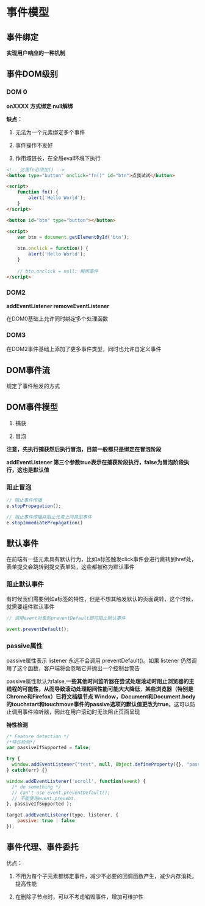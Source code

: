 # 事件模型

## 事件绑定

**实现用户响应的一种机制**

## 事件DOM级别

### DOM 0

**onXXXX 方式绑定 null解绑**

**缺点：**

1. 无法为一个元素绑定多个事件

2. 事件操作不友好

3. 作用域链长，在全局eval环境下执行

```html
<!-- 这里fn必须加() -->
<button type="button" onclick="fn()" id="btn">点我试试</button>

<script>
    function fn() {
        alert('Hello World');
    }
</script>
```
```html
<button id="btn" type="button"></button>

<script>
    var btn = document.getElementById('btn');
    
    btn.onclick = function() {
        alert('Hello World');
    }
    
    // btn.onclick = null; 解绑事件 
</script>
```
### DOM2

**addEventListener removeEventListener**

在DOM0基础上允许同时绑定多个处理函数

### DOM3

在DOM2事件基础上添加了更多事件类型，同时也允许自定义事件


## DOM事件流

规定了事件触发的方式

## DOM事件模型

1. 捕获

2. 冒泡

**注意，先执行捕获然后执行冒泡，目前一般都只是绑定在冒泡阶段**

**addEventListener 第三个参数true表示在捕获阶段执行，false为冒泡阶段执行，这也是默认值**

### 阻止冒泡

```js
// 阻止事件传播
e.stopPropagation();

// 阻止事件传播并阻止元素上同类型事件
e.stopImmediatePropagation()
```

## 默认事件

在前端有一些元素具有默认行为，比如a标签触发click事件会进行跳转到href处，表单提交会跳转到提交表单处，这些都被称为默认事件

### 阻止默认事件

有时候我们需要例如a标签的特性，但是不想其触发默认的页面跳转，这个时候，就需要组件默认事件

```js
// 调用event对象的preventDefault即可阻止默认事件

event.preventDefault();
```

### passive属性

passive属性表示 listener 永远不会调用 preventDefault()。如果 listener 仍然调用了这个函数，客户端将会忽略它并抛出一个控制台警告

passive属性默认为false,**一些其他时间监听器在尝试处理滚动时阻止浏览器的主线程的可能性，从而导致滚动处理期间性能可能大大降低**，**某些浏览器（特别是Chrome和Firefox）已将文档级节点 Window，Document和Document.body的touchstart和touchmove事件的passive选项的默认值更改为true**。这可以防止调用事件监听器，因此在用户滚动时无法阻止页面呈现


**特性检测**

```js
/* Feature detection */
/*特诊检测*/
var passiveIfSupported = false;

try {
  window.addEventListener("test", null, Object.defineProperty({}, "passive", { get: function() { passiveIfSupported = { passive: true }; } }));
} catch(err) {}

window.addEventListener('scroll', function(event) {
  /* do something */
  // can't use event.preventDefault();
  // 不能使用event.prevebt.
}, passiveIfSupported );
```

```js
target.addEventListener(type, listener, {
    passive: true | false
});
```

## 事件代理、事件委托

优点：

1. 不用为每个子元素都绑定事件，减少不必要的回调函数产生，减少内存消耗，提高性能

2. 在删除子节点时，可以不考虑销毁事件，增加可维护性

